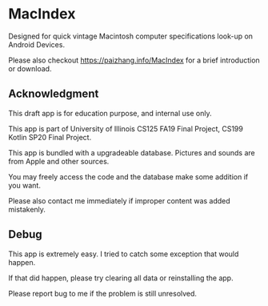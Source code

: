 # MacIndex

Designed for quick vintage Macintosh computer specifications look-up on Android Devices.

Please also checkout https://paizhang.info/MacIndex for a brief introduction or download.

## Acknowledgment

This draft app is for education purpose, and internal use only.

This app is part of University of Illinois CS125 FA19 Final Project, CS199 Kotlin SP20 Final Project.

This app is bundled with a upgradeable database. Pictures and sounds are from Apple and other sources.

You may freely access the code and the database make some addition if you want.

Please also contact me immediately if improper content was added mistakenly.

## Debug

This app is extremely easy. I tried to catch some exception that would happen.

If that did happen, please try clearing all data or reinstalling the app.

Please report bug to me if the problem is still unresolved.